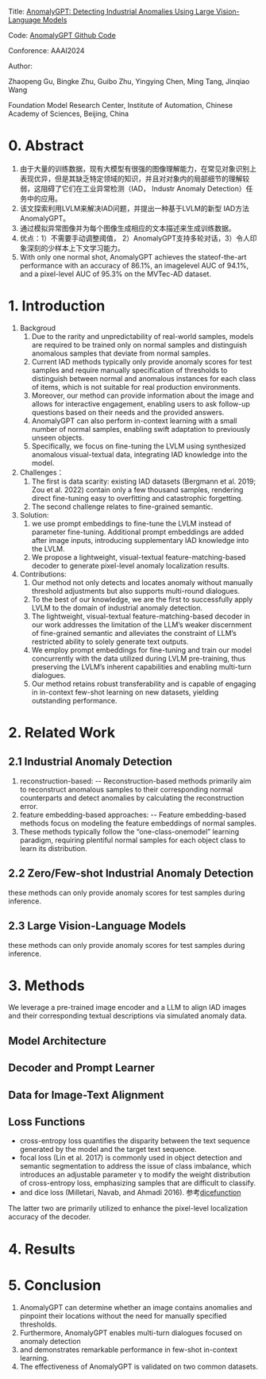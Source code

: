 <!-- # 0. Basic Information -->
Title:  <a href="https://ojs.aaai.org/index.php/AAAI/article/view/27963" title="超链接title">AnomalyGPT: Detecting Industrial Anomalies Using Large Vision-Language Models</a>

Code: <a href="https://github.com/CASIA-IVA-Lab/AnomalyGPT.git" title="超链接title">AnomalyGPT Github Code</a>

Conforence: AAAI2024

Author: 

Zhaopeng Gu, Bingke Zhu, Guibo Zhu, Yingying Chen, Ming Tang, Jinqiao Wang 

Foundation Model Research Center, Institute of Automation, Chinese Academy of Sciences, Beijing, China 


# 0. Abstract
1. 由于大量的训练数据，现有大模型有很强的图像理解能力，在常见对象识别上表现优异，但是其缺乏特定领域的知识，并且对对象内的局部细节的理解较弱，这阻碍了它们在工业异常检测（IAD， Industr Anomaly Detection）任务中的应用。
2. 该文探索利用LVLM来解决IAD问题，并提出一种基于LVLM的新型 IAD方法AnomalyGPT。
3. 通过模拟异常图像并为每个图像生成相应的文本描述来生成训练数据。
4. 优点：1）不需要手动调整阈值， 2）AnomalyGPT支持多轮对话，3）令人印象深刻的少样本上下文学习能力。
5. With only one normal shot, AnomalyGPT achieves the stateof-the-art performance with an accuracy of 86.1%, an imagelevel AUC of 94.1%, and a pixel-level AUC of 95.3% on the MVTec-AD dataset.

# 1. Introduction
1. Backgroud
   1. Due to the rarity and unpredictability of real-world samples, models are required to be trained only on normal samples and distinguish anomalous samples that deviate from normal samples.
   2. Current IAD methods typically only provide anomaly scores for test samples and require manually specification of thresholds to distinguish between normal and anomalous instances for each class of items, which is not suitable for real production environments.
   3. Moreover, our method can provide information about the image and allows for interactive engagement, enabling users to ask follow-up questions based on their needs and the provided answers.
   4. AnomalyGPT can also perform in-context learning with a small number of normal samples, enabling swift adaptation to previously unseen objects.
   5. Specifically, we focus on fine-tuning the LVLM using synthesized anomalous visual-textual data, integrating IAD knowledge into the model.
2. Challenges：
   1. The first is data scarity: existing IAD datasets (Bergmann et al. 2019; Zou et al. 2022) contain only a few thousand samples, rendering direct fine-tuning easy to overfitting and catastrophic forgetting.
   2. The second challenge relates to fine-grained semantic.
3. Solution:
   1. we use prompt embeddings to fine-tune the LVLM instead of parameter fine-tuning. Additional prompt embeddings are added after image inputs, introducing supplementary IAD knowledge into the LVLM.
   2. We propose a lightweight, visual-textual feature-matching-based decoder to generate pixel-level anomaly localization results.
4. Contributions:
   1. Our method not only detects and locates anomaly without manually threshold adjustments but also supports multi-round dialogues.
   2. To the best of our knowledge, we are the first to successfully apply LVLM to the domain of industrial anomaly detection.
   3. The lightweight, visual-textual feature-matching-based decoder in our work addresses the limitation of the LLM’s weaker discernment of fine-grained semantic and alleviates the constraint of LLM’s restricted ability to solely generate text outputs.
   4. We employ prompt embeddings for fine-tuning and train our model concurrently with the data utilized during LVLM pre-training, thus preserving the LVLM’s inherent capabilities and enabling multi-turn dialogues.
   5. Our method retains robust transferability and is capable of engaging in in-context few-shot learning on new datasets, yielding outstanding performance.

# 2. Related Work
## 2.1 Industrial Anomaly Detection
   1. reconstruction-based: -- Reconstruction-based methods primarily aim to reconstruct anomalous samples to their corresponding normal counterparts and detect anomalies by calculating the reconstruction error.
   2. feature embedding-based approaches: -- Feature embedding-based methods focus on modeling the feature embeddings of normal samples.
   3. These methods typically follow the “one-class-onemodel” learning paradigm, requiring plentiful normal samples for each object class to learn its distribution.

## 2.2 Zero/Few-shot Industrial Anomaly Detection
   these methods can only provide anomaly scores for test samples during inference.

## 2.3 Large Vision-Language Models
   
   these methods can only provide anomaly scores for test samples during inference.

# 3. Methods

We leverage a pre-trained image encoder and a LLM to align IAD images and their corresponding textual descriptions via simulated anomaly data.

## Model Architecture

## Decoder and Prompt Learner

## Data for Image-Text Alignment

## Loss Functions
- cross-entropy loss quantifies the disparity between the text sequence generated by the model and the target text sequence.
- focal loss (Lin et al. 2017) is commonly used in object detection and semantic segmentation to address the issue of class imbalance, which introduces an adjustable parameter γ to modify the weight distribution of cross-entropy loss, emphasizing samples that are difficult to classify. 
- and dice loss (Milletari, Navab, and Ahmadi 2016). 参考[dicefunction](Diceloss.md)
  
The latter two are primarily utilized to enhance the pixel-level localization accuracy of the decoder.


## 

# 4. Results

# 5. Conclusion
1. AnomalyGPT can determine whether an image contains anomalies and pinpoint their locations without the need for manually specified thresholds. 
2. Furthermore, AnomalyGPT enables multi-turn dialogues focused on anomaly detection 
3. and demonstrates remarkable performance in few-shot in-context learning. 
4. The effectiveness of AnomalyGPT is validated on two common datasets.
